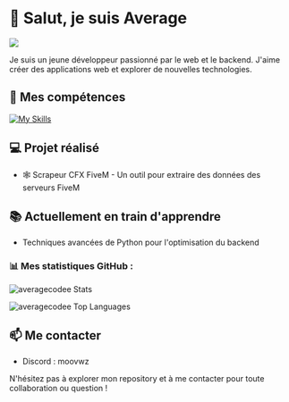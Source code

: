 # :wave: Salut, je suis **Average**

<kbd><img src="https://cdn.discordapp.com/avatars/1253390825107488900/ad6cdadc1f8110584d2a6ab2f05e1377.png"></kbd>


Je suis un jeune développeur passionné par le web et le backend. J'aime créer des applications web et explorer de nouvelles technologies.

## :rocket: Mes compétences
[![My Skills](https://skillicons.dev/icons?i=py,flask,html,css,bash&perline=2)](https://skillicons.dev)

## :computer: Projet réalisé
- :spider_web: Scrapeur CFX FiveM - Un outil pour extraire des données des serveurs FiveM

## :books: Actuellement en train d'apprendre
- Techniques avancées de Python pour l'optimisation du backend

### :bar_chart: **Mes statistiques GitHub :**
![averagecodee Stats](https://github-readme-stats.vercel.app/api?username=averagecodee&theme=prussian&show_icons=true&hide_border=true&count_private=true)

![averagecodee Top Languages](https://github-readme-stats.vercel.app/api/top-langs/?username=averagecodee&theme=prussian&show_icons=true&hide_border=true&layout=compact)

## :mailbox: Me contacter
- Discord : moovwz

N'hésitez pas à explorer mon repository et à me contacter pour toute collaboration ou question !

